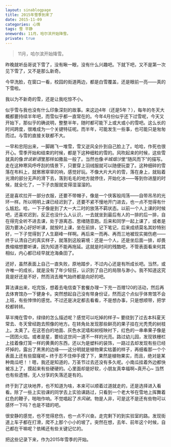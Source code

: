 ```yaml
---
layout: sinablogpage
title: 2015年雪季到来了
date: 2015-11-09
categories: 心情 
tags: 雪 平静
onewords: 11月，哈尔滨开始降雪。
private: true
---
```

> 11月，哈尔滨开始降雪。

昨晚就听岳哥说下雪了，没有瞅一眼，没有什么兴趣吧。下就下吧，又不是第一次见下雪了，又不是那么新奇。

今早洗脸，在窗口一看，校园的街道两边，都是白雪覆盖，还是眼前一亮——真的下雪啦。

我以为不新奇的雪，还是让我吃惊不小。

似乎雪与我也没有什么印象深刻的故事。来这边4年（还是5年？），每年的冬天大概都要持续半年吧，而雪似乎都一直常在的。今年4月份似乎还下过雪呢，今天又开始下，那似乎的确说明，整整半年，随时都可能下上或大或小的雪吧。这么长的时间跨度，很难成为一个关键特征呢。而半年，可能发生一些事，也可能只是匆匆而过。与雪的直接关联都不大。

一早和忠阳出来，一脚踢飞一堆雪，雪又逆风全扑到自己脸上了。哈哈，作死也很开心。雪季开始和结束的时候，都是下这种细粒的雪的。风吹起来的时候，这些雪就真的像*世说新语*里那样如撒盐一般了。当然也像*半城烟沙*里“随风而下”的描写。走在这种寒风呼呼刮的情景下，只要穿上羽绒服就可以随便玩耍了。这种细碎的雪落在布料上，就窸窸窣窣的响，感觉好玩。不像大片大片的雪，落在身上，就贴着光滑的部分无声的滑下去，落到毛毛的地方就停住，开始化冰——等到你进屋的时候，就全化了，一下子衣服就变得湿溜溜的。

还是喜欢拉开一部分衣服，还要不带帽子，像是一个侠客般闯荡——自带吊吊的光环一样。所以明明上课已经迟到了，还要不紧不慢地开门进去，也一点不觉得有什么尴尬。哈，一下子像是到了大一大二时的放荡不羁状态。以前一个人上课的时候吧，还喜欢迟到，反正也没什么人认识，一去就坐到最后有人的一排的后一排，自在得完全听不进去课，处于游离态、思绪随意跑。后来和同学一起上课了，或者是因为要决心好好听课，就按时上课，坐在前排，记下笔记，后来成绩莫名其妙特别好，一下子觉得到了人生巅峰一样啊。再后来一而再、再而三地被现实揭伤疤——终于认清自己的真实样子，就落到这般窘境：还是一个人，还是坐后面一排，却畏畏缩缩想要听课，因为知道不能再拖延。这就是时间的残酷吧，不管表面看来何其相似，内心都已经早就沧海桑田了。

还好，虽然表面上自己一直失败，原地踏步，不过内心还是有所成长吧。当然，或许唯一的成长，就是没有了年少轻狂，认识到了自己的局限与渺小。我不知道这究竟是好还是不好，然而消去稚气始终都是向好的吧。

算法课出来，吃完饭，想着去电信查下套餐办理一下充一百赠120的活动，然后再去体育馆办一下健身卡。突然想起自己没有带身份证，然而这个点似乎体育馆不会上班，有些悻悻的感觉。不过还是决定都去看看，不是想办事，只是想顺带，把学校都转转。

草半掩在雪中，绿绿的怎么描述呢？感觉可以吃掉的样子~ 要绕到了过去本科夏天常去、冬天曾经跑去照像的地方。在转角处发现那些鲜亮的果子挂在光秃秃的树枝上。太美了。在这苍白的地面、灰色水泥墙和树枝映衬下，红色的一串串果子像是一团团火焰。或者是星，要给这世间一道不一样的光亮。路过幼儿园，发现铁栅栏上挂着像灯笼一样的黄黄的东西，还以为是塑料的装饰，一路过去却发现有些已经坏掉的，露出了黑黑的边缘——这分明就是植物果实枯萎的样子，再细看那一个个表面上还有些窟窿呢~ 终于忍不住伸手摸了下，果然是植物果实，而且，绝对是某种南瓜吧！！嗯，我还是知道的，万圣节过去还没有多久呢。小南瓜挂着外边都快被冻上了，摸起来有些硬硬的。心里面却是好软，小朋友真幸福啊~真开心~ 当然也有些遗憾，无人分享的失落还是有的。

终于到了这块地界，也不知道为啥，本来可以顺着过道就走的，还是选择进入看看。除了一些上实验课的同学去上实验课路过，只看到一个老大爷在雪地上挥舞着红色的鞭子，啪啪作响。不觉唱起了*东风破*。物是人非，可是这不是还有些物可以感怀一下吗？也是不错的吧。

很安静的感觉，也不觉得悲伤，也一点不兴奋。走完剩下的到实验室的路。发现街道上车子都在打滑，爬不上那个小小的坡了。突然在想，去年、前年这个时候，自己都在干嘛呢？依稀还有些关键记忆的。

把这些记录下来，作为2015年雪季的开始。


